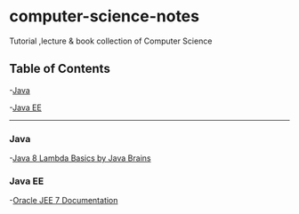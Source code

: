 # computer-science-notes
Tutorial ,lecture &amp; book collection of Computer Science

Table of Contents
---------------------------

-[Java](#java-se)

-[Java EE](#JEE)




-----------------------------

### Java 
-[Java 8 Lambda Basics by Java Brains](https://www.youtube.com/watch?v=gpIUfj3KaOc&list=PLqq-6Pq4lTTa9YGfyhyW2CqdtW9RtY-I3)



### Java EE
-[Oracle JEE 7 Documentation ](https://docs.oracle.com/javaee/7/tutorial/)
